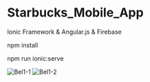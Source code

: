 # Starbucks_Mobile_App
Ionic Framework & Angular.js & Firebase


npm install

npm run ionic:serve


![Bel1-1](https://user-images.githubusercontent.com/50195220/110191464-a2882880-7e39-11eb-901a-0c14cd211ce5.jpg)
![Bel1-2](https://user-images.githubusercontent.com/50195220/110191469-a6b44600-7e39-11eb-8078-5b17db471a55.jpg)
